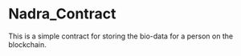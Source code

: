 # Nadra_Contract


 This is a simple contract for storing the bio-data for a person on the blockchain.

